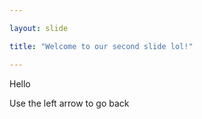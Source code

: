 ```yaml
---

layout: slide

title: "Welcome to our second slide lol!"

---
```


Hello

Use the left arrow to go back
